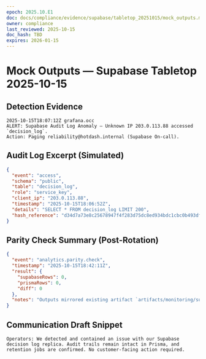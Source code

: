 ```yaml
---
epoch: 2025.10.E1
doc: docs/compliance/evidence/supabase/tabletop_20251015/mock_outputs.md
owner: compliance
last_reviewed: 2025-10-15
doc_hash: TBD
expires: 2026-01-15
---
```


# Mock Outputs — Supabase Tabletop 2025-10-15

## Detection Evidence

```
2025-10-15T18:07:12Z grafana.occ
ALERT: Supabase Audit Log Anomaly — Unknown IP 203.0.113.88 accessed `decision_log`.
Action: Paging reliability@hotdash.internal (Supabase On-call).
```

## Audit Log Excerpt (Simulated)

```json
{
  "event": "access",
  "schema": "public",
  "table": "decision_log",
  "role": "service_key",
  "client_ip": "203.0.113.88",
  "timestamp": "2025-10-15T18:06:52Z",
  "details": "SELECT * FROM decision_log LIMIT 200",
  "hash_reference": "d34d7a73e8c25678947f4f283d75dc8ed934bdc1cbc0b493df9280b392637f26"
}
```

## Parity Check Summary (Post-Rotation)

```json
{
  "event": "analytics.parity.check",
  "timestamp": "2025-10-15T18:42:11Z",
  "result": {
    "supabaseRows": 0,
    "prismaRows": 0,
    "diff": 0
  },
  "notes": "Outputs mirrored existing artifact `artifacts/monitoring/supabase-parity-2025-10-10T19-27-30Z.json`."
}
```

## Communication Draft Snippet

```
Operators: We detected and contained an issue with our Supabase decision log replica. Audit trails remain intact in Prisma, and retention jobs are confirmed. No customer-facing action required.
```
